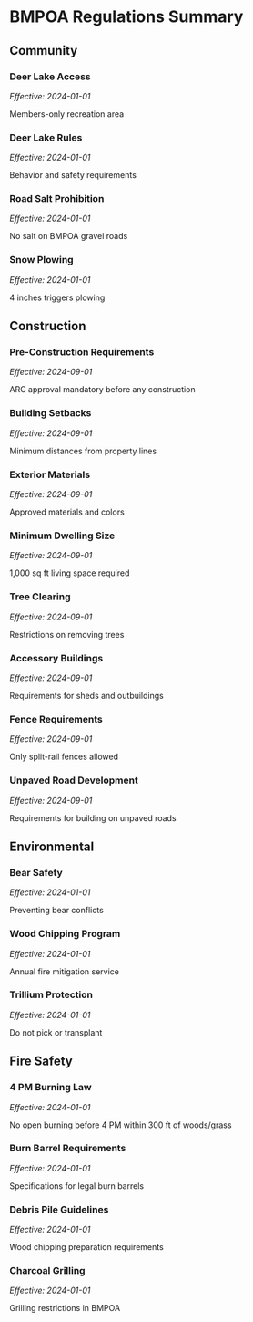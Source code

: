 # BMPOA Regulations Summary

## Community

### Deer Lake Access
*Effective: 2024-01-01*

Members-only recreation area

### Deer Lake Rules
*Effective: 2024-01-01*

Behavior and safety requirements

### Road Salt Prohibition
*Effective: 2024-01-01*

No salt on BMPOA gravel roads

### Snow Plowing
*Effective: 2024-01-01*

4 inches triggers plowing

## Construction

### Pre-Construction Requirements
*Effective: 2024-09-01*

ARC approval mandatory before any construction

### Building Setbacks
*Effective: 2024-09-01*

Minimum distances from property lines

### Exterior Materials
*Effective: 2024-09-01*

Approved materials and colors

### Minimum Dwelling Size
*Effective: 2024-09-01*

1,000 sq ft living space required

### Tree Clearing
*Effective: 2024-09-01*

Restrictions on removing trees

### Accessory Buildings
*Effective: 2024-09-01*

Requirements for sheds and outbuildings

### Fence Requirements
*Effective: 2024-09-01*

Only split-rail fences allowed

### Unpaved Road Development
*Effective: 2024-09-01*

Requirements for building on unpaved roads

## Environmental

### Bear Safety
*Effective: 2024-01-01*

Preventing bear conflicts

### Wood Chipping Program
*Effective: 2024-01-01*

Annual fire mitigation service

### Trillium Protection
*Effective: 2024-01-01*

Do not pick or transplant

## Fire Safety

### 4 PM Burning Law
*Effective: 2024-01-01*

No open burning before 4 PM within 300 ft of woods/grass

### Burn Barrel Requirements
*Effective: 2024-01-01*

Specifications for legal burn barrels

### Debris Pile Guidelines
*Effective: 2024-01-01*

Wood chipping preparation requirements

### Charcoal Grilling
*Effective: 2024-01-01*

Grilling restrictions in BMPOA

